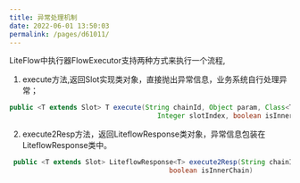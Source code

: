 ```yaml
---
title: 异常处理机制
date: 2022-06-01 13:50:03
permalink: /pages/d61011/
---
```


LiteFlow中执行器FlowExecutor支持两种方式来执行一个流程,
1. execute方法,返回Slot实现类对象，直接抛出异常信息，业务系统自行处理异常；
```java
public <T extends Slot> T execute(String chainId, Object param, Class<T> slotClazz,
                                     Integer slotIndex, boolean isInnerChain) throws Exception
```
2. execute2Resp方法，返回LiteflowResponse类对象，异常信息包装在LiteflowResponse类中。
```java
 public <T extends Slot> LiteflowResponse<T> execute2Resp(String chainId, Object param, Class<T> slotClazz, Integer slotIndex,
                                        boolean isInnerChain)
```